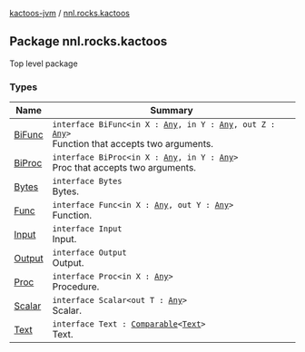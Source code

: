 [kactoos-jvm](../index.md) / [nnl.rocks.kactoos](.)

## Package nnl.rocks.kactoos

Top level package

### Types

| Name | Summary |
|---|---|
| [BiFunc](-bi-func/index.md) | `interface BiFunc<in X : `[`Any`](https://kotlinlang.org/api/latest/jvm/stdlib/kotlin/-any/index.html)`, in Y : `[`Any`](https://kotlinlang.org/api/latest/jvm/stdlib/kotlin/-any/index.html)`, out Z : `[`Any`](https://kotlinlang.org/api/latest/jvm/stdlib/kotlin/-any/index.html)`>`<br>Function that accepts two arguments. |
| [BiProc](-bi-proc/index.md) | `interface BiProc<in X : `[`Any`](https://kotlinlang.org/api/latest/jvm/stdlib/kotlin/-any/index.html)`, in Y : `[`Any`](https://kotlinlang.org/api/latest/jvm/stdlib/kotlin/-any/index.html)`>`<br>Proc that accepts two arguments. |
| [Bytes](-bytes/index.md) | `interface Bytes`<br>Bytes. |
| [Func](-func/index.md) | `interface Func<in X : `[`Any`](https://kotlinlang.org/api/latest/jvm/stdlib/kotlin/-any/index.html)`, out Y : `[`Any`](https://kotlinlang.org/api/latest/jvm/stdlib/kotlin/-any/index.html)`>`<br>Function. |
| [Input](-input/index.md) | `interface Input`<br>Input. |
| [Output](-output/index.md) | `interface Output`<br>Output. |
| [Proc](-proc/index.md) | `interface Proc<in X : `[`Any`](https://kotlinlang.org/api/latest/jvm/stdlib/kotlin/-any/index.html)`>`<br>Procedure. |
| [Scalar](-scalar/index.md) | `interface Scalar<out T : `[`Any`](https://kotlinlang.org/api/latest/jvm/stdlib/kotlin/-any/index.html)`>`<br>Scalar. |
| [Text](-text/index.md) | `interface Text : `[`Comparable`](https://kotlinlang.org/api/latest/jvm/stdlib/kotlin/-comparable/index.html)`<`[`Text`](-text/index.md)`>`<br>Text. |
